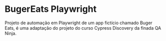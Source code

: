 # BugerEats Playwright

Projeto de automação em Playwright de um app fictício chamado Buger Eats, é uma adaptação do projeto do curso Cypress Discovery da finada QA Ninja.
